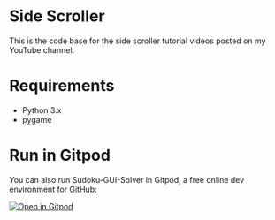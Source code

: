 # Side Scroller

This is the code base for the side scroller tutorial videos posted on my YouTube channel. 

# Requirements
- Python 3.x
- pygame

# Run in Gitpod

You can also run Sudoku-GUI-Solver in Gitpod, a free online dev environment for GitHub:

[![Open in Gitpod](https://gitpod.io/button/open-in-gitpod.svg)](https://gitpod.io/#https://github.com/elguneminov/Side-Scroller-Game/blob/master/main.py)
